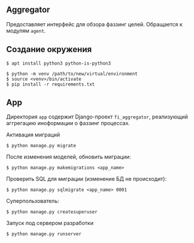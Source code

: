 ## Aggregator

Предоставляет интерфейс для обзора фаззинг целей.
Обращается к модулям `agent`.


## Создание окружения

    $ apt install python3 python-is-python3

    $ python -m venv /path/to/new/virtual/environment
    $ source <venv>/bin/activate
    $ pip install -r requirements.txt

## App
Директория `app` содержит Django-проект `fi_aggregator`,
реализующий аггрегацию иноформации о фаззинг процессах.

Активация миграций

    $ python manage.py migrate

После изменения моделей, обновить миграции:

    $ python manage.py makemigrations <app_name>

Проверить SQL для миграции (изменение БД не происходит):

    $ python manage.py sqlmigrate <app_name> 0001

Суперпользователь:

    $ python manage.py createsuperuser

Запуск под сервером разработки

    $ python manage.py runserver
